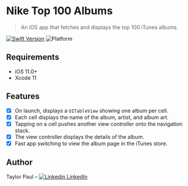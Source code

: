 # Nike Top 100 Albums
> An iOS app that fetches and displays the top 100 iTunes albums.

[![Swift Version](https://img.shields.io/badge/Swift-5.2.x-orange.svg)](https://swift.org)
![Platform](https://img.shields.io/cocoapods/p/LFAlertController.svg?style=flat)

## Requirements

- iOS 11.0+
- Xcode 11

## Features

- [x] On launch, displays a `UITableView` showing one album per cell.
- [x] Each cell displays the name of the album, artist, and album art.
- [x] Tapping on a cell pushes another view controller onto the navigation stack.
- [x] The view controller displays the details of the album.
- [x] Fast app switching to view the album page in the iTunes store.

## Author

Taylor Paul – [![Linkedin](https://i.stack.imgur.com/gVE0j.png) LinkedIn](https://www.linkedin.com/in/taylorjpaul)
